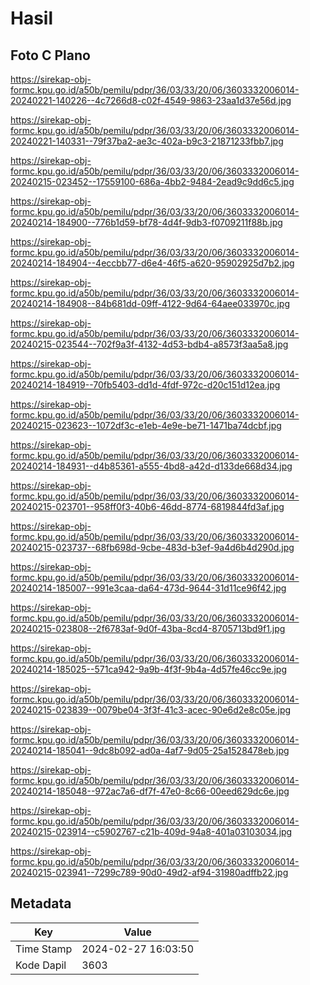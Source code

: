 # Hasil

## Foto C Plano

https://sirekap-obj-formc.kpu.go.id/a50b/pemilu/pdpr/36/03/33/20/06/3603332006014-20240221-140226--4c7266d8-c02f-4549-9863-23aa1d37e56d.jpg

https://sirekap-obj-formc.kpu.go.id/a50b/pemilu/pdpr/36/03/33/20/06/3603332006014-20240221-140331--79f37ba2-ae3c-402a-b9c3-21871233fbb7.jpg

https://sirekap-obj-formc.kpu.go.id/a50b/pemilu/pdpr/36/03/33/20/06/3603332006014-20240215-023452--17559100-686a-4bb2-9484-2ead9c9dd6c5.jpg

https://sirekap-obj-formc.kpu.go.id/a50b/pemilu/pdpr/36/03/33/20/06/3603332006014-20240214-184900--776b1d59-bf78-4d4f-9db3-f0709211f88b.jpg

https://sirekap-obj-formc.kpu.go.id/a50b/pemilu/pdpr/36/03/33/20/06/3603332006014-20240214-184904--4eccbb77-d6e4-46f5-a620-95902925d7b2.jpg

https://sirekap-obj-formc.kpu.go.id/a50b/pemilu/pdpr/36/03/33/20/06/3603332006014-20240214-184908--84b681dd-09ff-4122-9d64-64aee033970c.jpg

https://sirekap-obj-formc.kpu.go.id/a50b/pemilu/pdpr/36/03/33/20/06/3603332006014-20240215-023544--702f9a3f-4132-4d53-bdb4-a8573f3aa5a8.jpg

https://sirekap-obj-formc.kpu.go.id/a50b/pemilu/pdpr/36/03/33/20/06/3603332006014-20240214-184919--70fb5403-dd1d-4fdf-972c-d20c151d12ea.jpg

https://sirekap-obj-formc.kpu.go.id/a50b/pemilu/pdpr/36/03/33/20/06/3603332006014-20240215-023623--1072df3c-e1eb-4e9e-be71-1471ba74dcbf.jpg

https://sirekap-obj-formc.kpu.go.id/a50b/pemilu/pdpr/36/03/33/20/06/3603332006014-20240214-184931--d4b85361-a555-4bd8-a42d-d133de668d34.jpg

https://sirekap-obj-formc.kpu.go.id/a50b/pemilu/pdpr/36/03/33/20/06/3603332006014-20240215-023701--958ff0f3-40b6-46dd-8774-6819844fd3af.jpg

https://sirekap-obj-formc.kpu.go.id/a50b/pemilu/pdpr/36/03/33/20/06/3603332006014-20240215-023737--68fb698d-9cbe-483d-b3ef-9a4d6b4d290d.jpg

https://sirekap-obj-formc.kpu.go.id/a50b/pemilu/pdpr/36/03/33/20/06/3603332006014-20240214-185007--991e3caa-da64-473d-9644-31d11ce96f42.jpg

https://sirekap-obj-formc.kpu.go.id/a50b/pemilu/pdpr/36/03/33/20/06/3603332006014-20240215-023808--2f6783af-9d0f-43ba-8cd4-8705713bd9f1.jpg

https://sirekap-obj-formc.kpu.go.id/a50b/pemilu/pdpr/36/03/33/20/06/3603332006014-20240214-185025--571ca942-9a9b-4f3f-9b4a-4d57fe46cc9e.jpg

https://sirekap-obj-formc.kpu.go.id/a50b/pemilu/pdpr/36/03/33/20/06/3603332006014-20240215-023839--0079be04-3f3f-41c3-acec-90e6d2e8c05e.jpg

https://sirekap-obj-formc.kpu.go.id/a50b/pemilu/pdpr/36/03/33/20/06/3603332006014-20240214-185041--9dc8b092-ad0a-4af7-9d05-25a1528478eb.jpg

https://sirekap-obj-formc.kpu.go.id/a50b/pemilu/pdpr/36/03/33/20/06/3603332006014-20240214-185048--972ac7a6-df7f-47e0-8c66-00eed629dc6e.jpg

https://sirekap-obj-formc.kpu.go.id/a50b/pemilu/pdpr/36/03/33/20/06/3603332006014-20240215-023914--c5902767-c21b-409d-94a8-401a03103034.jpg

https://sirekap-obj-formc.kpu.go.id/a50b/pemilu/pdpr/36/03/33/20/06/3603332006014-20240215-023941--7299c789-90d0-49d2-af94-31980adffb22.jpg


## Metadata

| Key        | Value               |
| ---------- | ------------------- |
| Time Stamp | 2024-02-27 16:03:50 |
| Kode Dapil | 3603                |



